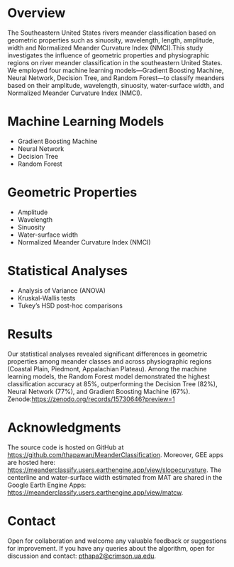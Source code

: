 # Overview
The Southeastern United States rivers meander classification based on geometric properties such as sinuosity, wavelength, length, amplitude, width and Normalized Meander Curvature Index (NMCI).This study investigates the influence of geometric properties and physiographic regions on river meander classification in the southeastern United States. We employed four machine learning models—Gradient Boosting Machine, Neural Network, Decision Tree, and Random Forest—to classify meanders based on their amplitude, wavelength, sinuosity, water-surface width, and Normalized Meander Curvature Index (NMCI).
# Machine Learning Models
- Gradient Boosting Machine
- Neural Network
- Decision Tree
- Random Forest
# Geometric Properties
- Amplitude
- Wavelength
- Sinuosity
- Water-surface width
- Normalized Meander Curvature Index (NMCI)
# Statistical Analyses
- Analysis of Variance (ANOVA)
- Kruskal-Wallis tests
- Tukey’s HSD post-hoc comparisons
# Results
Our statistical analyses revealed significant differences in geometric properties among meander classes and across physiographic regions (Coastal Plain, Piedmont, Appalachian Plateau). Among the machine learning models, the Random Forest model demonstrated the highest classification accuracy at 85%, outperforming the Decision Tree (82%), Neural Network (77%), and Gradient Boosting Machine (67%). Zenode:https://zenodo.org/records/15730646?preview=1
# Acknowledgments
The source code is hosted on GitHub at https://github.com/thapawan/MeanderClassification. Moreover, GEE apps are hosted here: https://meanderclassify.users.earthengine.app/view/slopecurvature. The centerline and water-surface width estimated from MAT are shared in the Google Earth Engine Apps: https://meanderclassify.users.earthengine.app/view/matcw.
# Contact
Open for collaboration and welcome any valuable feedback or suggestions for improvement. If you have any queries about the algorithm, open for discussion and contact: pthapa2@crimson.ua.edu.
